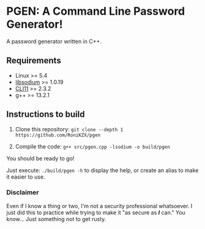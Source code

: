 # PGEN: A Command Line Password Generator!

A password generator written in C++.

## Requirements

- Linux >= 5.4
- [libsodium](https://doc.libsodium.org/) >= 1.0.19
- [CLI11](https://github.com/CLIUtils/CLI11/) >= 2.3.2
- g++ >= 13.2.1

## Instructions to build

1. Clone this repository:
`git clone --depth 1 https://github.com/RoniKZX/pgen`

2. Compile the code:
`g++ src/pgen.cpp -lsodium -o build/pgen`

You should be ready to go!

Just execute: `./build/pgen -h` to display the help, or create an alias to make it easier to use.

### Disclaimer
Even if I know a thing or two, I'm not a security professional whatsoever.
I just did this to practice while trying to make it "as secure as ***I*** can."
You know... Just something not to get rusty.
